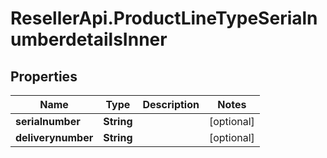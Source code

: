 # ResellerApi.ProductLineTypeSerialnumberdetailsInner

## Properties

Name | Type | Description | Notes
------------ | ------------- | ------------- | -------------
**serialnumber** | **String** |  | [optional] 
**deliverynumber** | **String** |  | [optional] 


